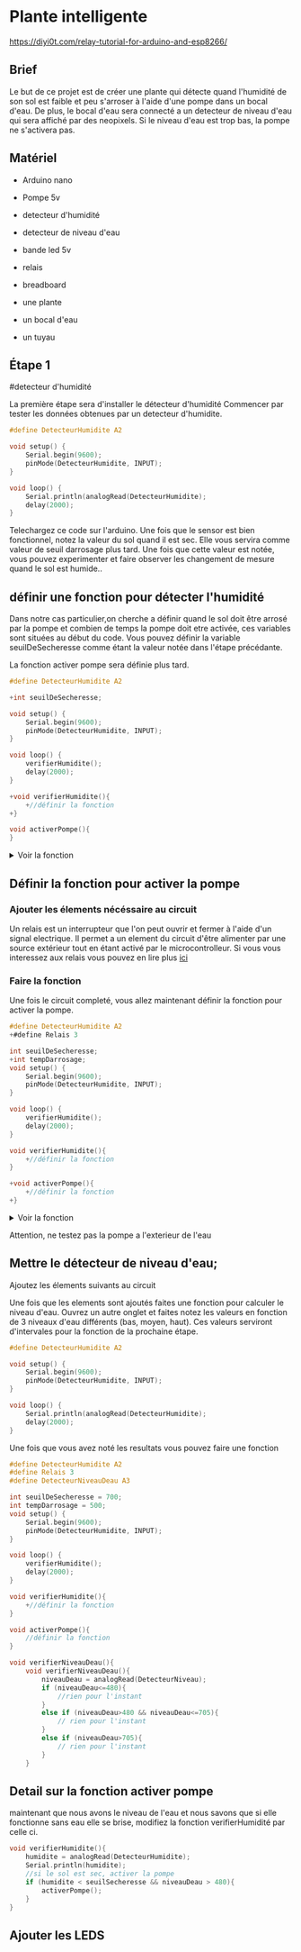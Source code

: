 # Plante intelligente

https://diyi0t.com/relay-tutorial-for-arduino-and-esp8266/


## Brief
Le but de ce projet est de créer une plante qui détecte quand l'humidité de son sol est faible et peu s'arroser
à l'aide d'une pompe dans un bocal d'eau. De plus, le bocal d'eau sera connecté a un detecteur de niveau d'eau qui sera affiché par des neopixels.
Si le niveau d'eau est trop bas, la pompe ne s'activera pas.

## Matériel
* Arduino nano
* Pompe 5v
* detecteur d'humidité
* detecteur de niveau d'eau
* bande led 5v
* relais
* breadboard

* une plante
* un bocal d'eau
* un tuyau


## Étape 1
#detecteur d'humidité

La première étape sera d'installer le détecteur d'humidité
Commencer par tester les données obtenues par un detecteur d'humidite.

```c
#define DetecteurHumidite A2

void setup() {
	Serial.begin(9600);
	pinMode(DetecteurHumidite, INPUT);
}

void loop() {
	Serial.println(analogRead(DetecteurHumidite);
	delay(2000);	
}
```

Telechargez ce code sur l'arduino.
Une fois que le sensor est bien fonctionnel, notez la valeur du sol quand il est sec. Elle vous servira comme valeur de seuil darrosage plus tard. Une fois que cette valeur est notée, vous pouvez experimenter et faire observer les changement de mesure quand le sol est humide..

## définir une fonction pour détecter l'humidité
Dans notre cas particulier,on cherche a définir quand le sol doit être arrosé par la pompe et combien de temps la pompe doit etre activée, ces variables sont situées au début du code. Vous pouvez définir la variable seuilDeSecheresse comme étant la valeur notée dans l'étape précédante. 
<div class="text-white bg-blue mb-2">
	La fonction activer pompe sera définie plus tard.
</div>


```c
#define DetecteurHumidite A2

+int seuilDeSecheresse;

void setup() {
	Serial.begin(9600);
	pinMode(DetecteurHumidite, INPUT);
}

void loop() {
	verifierHumidite();
	delay(2000);
}

+void verifierHumidite(){
	+//définir la fonction
+}

void activerPompe(){
}
```

<details><summary>Voir la fonction </summary>
<p>

```c
void verifierHumidite(){
	humidite = analogRead(DetecteurHumidite);
	Serial.println(humidite);
	//si le sol est sec, activer la pompe
	if (humidite < seuilSecheresse ){
		activerPompe();
	}
}
```

</p>
</details>

## Définir la fonction pour activer la pompe

### Ajouter les élements nécéssaire au circuit 

Un relais est un interrupteur que l'on peut ouvrir et fermer à l'aide d'un signal electrique. Il permet a un element du circuit d'être alimenter par une source extérieur tout en étant activé par le microcontrolleur. Si vous vous interessez aux relais vous pouvez en lire plus [ici](https://diyi0t.com/relay-tutorial-for-arduino-and-esp8266/)


### Faire la fonction

Une fois le circuit completé, vous allez maintenant définir la fonction pour activer la pompe.

```c
#define DetecteurHumidite A2
+#define Relais 3

int seuilDeSecheresse;
+int tempDarrosage;
void setup() {
	Serial.begin(9600);
	pinMode(DetecteurHumidite, INPUT);
}

void loop() {
	verifierHumidite();
	delay(2000);
}

void verifierHumidite(){
	+//définir la fonction
}

+void activerPompe(){
	+//définir la fonction
+}
```

<details><summary>Voir la fonction </summary>
<p>

```c
void activerPompe(){
	digitalWrite(Relais, HIGH);
	delay(tempsDarrosage);
	digitalWrite(Relais, LOW);
}
```
</p>
</details>

Attention, ne testez pas la pompe a l'exterieur de l'eau

## Mettre le détecteur de niveau d'eau;

Ajoutez les élements suivants au circuit

Une fois que les elements sont ajoutés faites une fonction pour calculer le niveau d'eau.
Ouvrez un autre onglet et faites notez les valeurs en fonction de 3 niveaux d'eau différents (bas, moyen, haut). Ces valeurs serviront d'intervales pour la fonction de la prochaine étape.

```c
#define DetecteurHumidite A2

void setup() {
	Serial.begin(9600);
	pinMode(DetecteurHumidite, INPUT);
}

void loop() {
	Serial.println(analogRead(DetecteurHumidite);
	delay(2000);	
}
```

Une fois que vous avez noté les resultats vous pouvez faire une fonction 
```c
#define DetecteurHumidite A2
#define Relais 3
#define DetecteurNiveauDeau A3

int seuilDeSecheresse = 700;
int tempDarrosage = 500;
void setup() {
	Serial.begin(9600);
	pinMode(DetecteurHumidite, INPUT);
}

void loop() {
	verifierHumidite();
	delay(2000);
}

void verifierHumidite(){
	+//définir la fonction
}

void activerPompe(){
	//définir la fonction
}

void verifierNiveauDeau(){
	void verifierNiveauDeau(){
		niveauDeau = analogRead(DetecteurNiveau);
		if (niveauDeau<=480){ 
			//rien pour l'instant
		}
		else if (niveauDeau>480 && niveauDeau<=705){ 
			// rien pour l'instant
		}
		else if (niveauDeau>705){ 
			// rien pour l'instant
		}
	}
```

## Detail sur la fonction activer pompe

maintenant que nous avons le niveau de l'eau et nous savons que si elle fonctionne sans eau elle se brise, modifiez la fonction verifierHumidité par celle ci.

```c
void verifierHumidite(){
	humidite = analogRead(DetecteurHumidite);
	Serial.println(humidite);
	//si le sol est sec, activer la pompe
	if (humidite < seuilSecheresse && niveauDeau > 480){
		activerPompe();
	}
}
```

## Ajouter les LEDS

